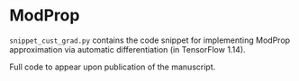 # ModProp
`snippet_cust_grad.py` contains the code snippet for implementing ModProp approximation via automatic differentiation (in TensorFlow 1.14). 

Full code to appear upon publication of the manuscript. 
